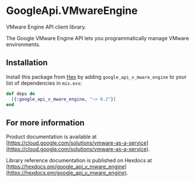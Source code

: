 # GoogleApi.VMwareEngine

VMware Engine API client library.

The Google VMware Engine API lets you programmatically manage VMware environments.

## Installation

Install this package from [Hex](https://hex.pm) by adding
`google_api_v_mware_engine` to your list of dependencies in `mix.exs`:

```elixir
def deps do
  [{:google_api_v_mware_engine, "~> 0.2"}]
end
```

## For more information

Product documentation is available at [https://cloud.google.com/solutions/vmware-as-a-service](https://cloud.google.com/solutions/vmware-as-a-service).

Library reference documentation is published on Hexdocs at
[https://hexdocs.pm/google_api_v_mware_engine](https://hexdocs.pm/google_api_v_mware_engine).
